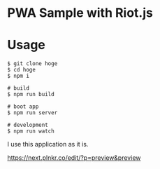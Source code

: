 # PWA Sample with Riot.js


# Usage

```
$ git clone hoge
$ cd hoge
$ npm i

# build
$ npm run build

# boot app
$ npm run server

# development
$ npm run watch

```

I use this application as it is.

https://next.plnkr.co/edit/?p=preview&preview
